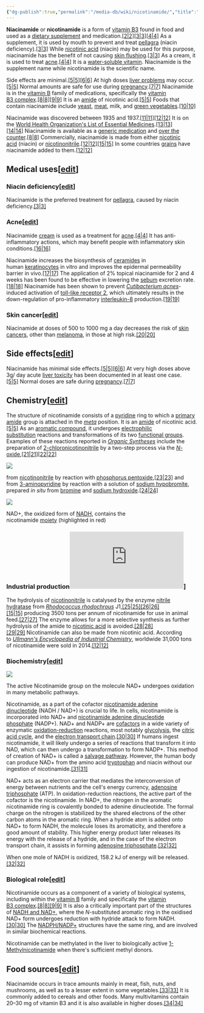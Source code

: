 ```yaml
---
{"dg-publish":true,"permalink":"/media-db/wiki/nicotinamide/","title":"Nicotinamide","tags":["mediaDB/wiki"],"noteIcon":""}
---
```


**Niacinamide** or **nicotinamide** is a form of [vitamin B3](https://en.wikipedia.org/wiki/Vitamin_B3 "Vitamin B3") found in food and used as a [dietary supplement](https://en.wikipedia.org/wiki/Dietary_supplement "Dietary supplement") and medication.[[2\|2]](https://en.wikipedia.org/wiki/Nicotinamide#cite_note-2)[[3\|3]](https://en.wikipedia.org/wiki/Nicotinamide#cite_note-WHO2008-3)[[4\|4]](https://en.wikipedia.org/wiki/Nicotinamide#cite_note-BNF69-4) As a supplement, it is used by mouth to prevent and treat [pellagra](https://en.wikipedia.org/wiki/Pellagra "Pellagra") (niacin deficiency).[[3\|3]](https://en.wikipedia.org/wiki/Nicotinamide#cite_note-WHO2008-3) While [nicotinic acid](https://en.wikipedia.org/wiki/Nicotinic_acid "Nicotinic acid") (niacin) may be used for this purpose, niacinamide has the benefit of not causing [skin flushing](https://en.wikipedia.org/wiki/Flushing_(physiology) "Flushing (physiology)").[[3\|3]](https://en.wikipedia.org/wiki/Nicotinamide#cite_note-WHO2008-3) As a cream, it is used to treat [acne](https://en.wikipedia.org/wiki/Acne "Acne").[[4\|4]](https://en.wikipedia.org/wiki/Nicotinamide#cite_note-BNF69-4) It is a [water-soluble vitamin](https://en.wikipedia.org/wiki/Water-soluble_vitamins "Water-soluble vitamins"). Niacinamide is the supplement name while nicotinamide is the scientific name.

Side effects are minimal.[[5\|5]](https://en.wikipedia.org/wiki/Nicotinamide#cite_note-Kn2000-5)[[6\|6]](https://en.wikipedia.org/wiki/Nicotinamide#cite_note-Mac2012-6) At high doses [liver problems](https://en.wikipedia.org/wiki/Liver_problems "Liver problems") may occur.[[5\|5]](https://en.wikipedia.org/wiki/Nicotinamide#cite_note-Kn2000-5) Normal amounts are safe for use during [pregnancy](https://en.wikipedia.org/wiki/Pregnancy "Pregnancy").[[7\|7]](https://en.wikipedia.org/wiki/Nicotinamide#cite_note-Preg2016-7) Niacinamide is in the [vitamin B](https://en.wikipedia.org/wiki/Vitamin_B "Vitamin B") family of medications, specifically the [vitamin B3 complex](https://en.wikipedia.org/wiki/Vitamin_B3_complex "Vitamin B3 complex").[[8\|8]](https://en.wikipedia.org/wiki/Nicotinamide#cite_note-CDI2016-8)[[9\|9]](https://en.wikipedia.org/wiki/Nicotinamide#cite_note-Healthy-Skin-9) It is an [amide](https://en.wikipedia.org/wiki/Amide "Amide") of nicotinic acid.[[5\|5]](https://en.wikipedia.org/wiki/Nicotinamide#cite_note-Kn2000-5) Foods that contain niacinamide include [yeast](https://en.wikipedia.org/wiki/Yeast "Yeast"), [meat](https://en.wikipedia.org/wiki/Meat "Meat"), milk, and [green vegetables](https://en.wikipedia.org/wiki/Green_vegetables "Green vegetables").[[10\|10]](https://en.wikipedia.org/wiki/Nicotinamide#cite_note-10)

Niacinamide was discovered between 1935 and 1937.[[11\|11]](https://en.wikipedia.org/wiki/Nicotinamide#cite_note-11)[[12\|12]](https://en.wikipedia.org/wiki/Nicotinamide#cite_note-Ullmann2015-12) It is on the [World Health Organization's List of Essential Medicines](https://en.wikipedia.org/wiki/WHO_Model_List_of_Essential_Medicines "WHO Model List of Essential Medicines").[[13\|13]](https://en.wikipedia.org/wiki/Nicotinamide#cite_note-WHO21st-13)[[14\|14]](https://en.wikipedia.org/wiki/Nicotinamide#cite_note-WHO22nd-14) Niacinamide is available as a [generic medication](https://en.wikipedia.org/wiki/Generic_medication "Generic medication") and [over the counter](https://en.wikipedia.org/wiki/Over_the_counter "Over the counter").[[8\|8]](https://en.wikipedia.org/wiki/Nicotinamide#cite_note-CDI2016-8) Commercially, niacinamide is made from either [nicotinic acid](https://en.wikipedia.org/wiki/Niacin_(substance) "Niacin (substance)") (niacin) or [nicotinonitrile](https://en.wikipedia.org/wiki/Nicotinonitrile "Nicotinonitrile").[[12\|12]](https://en.wikipedia.org/wiki/Nicotinamide#cite_note-Ullmann2015-12)[[15\|15]](https://en.wikipedia.org/wiki/Nicotinamide#cite_note-Synthesis2015-15) In some countries [grains](https://en.wikipedia.org/wiki/Food_grains "Food grains") have niacinamide added to them.[[12\|12]](https://en.wikipedia.org/wiki/Nicotinamide#cite_note-Ullmann2015-12)

## Medical uses[[edit](https://en.wikipedia.org/w/index.php?title=Nicotinamide&action=edit&section=1 "Edit section: Medical uses")]

### Niacin deficiency[[edit](https://en.wikipedia.org/w/index.php?title=Nicotinamide&action=edit&section=2 "Edit section: Niacin deficiency")]

Niacinamide is the preferred treatment for [pellagra](https://en.wikipedia.org/wiki/Pellagra "Pellagra"), caused by niacin deficiency.[[3\|3]](https://en.wikipedia.org/wiki/Nicotinamide#cite_note-WHO2008-3)

### Acne[[edit](https://en.wikipedia.org/w/index.php?title=Nicotinamide&action=edit&section=3 "Edit section: Acne")]

Niacinamide [cream](https://en.wikipedia.org/wiki/Cream_(pharmaceutical) "Cream (pharmaceutical)") is used as a treatment for [acne](https://en.wikipedia.org/wiki/Acne "Acne").[[4\|4]](https://en.wikipedia.org/wiki/Nicotinamide#cite_note-BNF69-4) It has anti-inflammatory actions, which may benefit people with inflammatory skin conditions.[[16\|16]](https://en.wikipedia.org/wiki/Nicotinamide#cite_note-16)

Niacinamide increases the biosynthesis of [ceramides](https://en.wikipedia.org/wiki/Ceramide "Ceramide") in human [keratinocytes](https://en.wikipedia.org/wiki/Keratinocyte "Keratinocyte") in vitro and improves the epidermal permeability barrier in vivo.[[17\|17]](https://en.wikipedia.org/wiki/Nicotinamide#cite_note-17) The application of 2% topical niacinamide for 2 and 4 weeks has been found to be effective in lowering the [sebum](https://en.wikipedia.org/wiki/Sebaceous_gland "Sebaceous gland") excretion rate.[[18\|18]](https://en.wikipedia.org/wiki/Nicotinamide#cite_note-18) Niacinamide has been shown to prevent _[Cutibacterium acnes](https://en.wikipedia.org/wiki/Cutibacterium_acnes "Cutibacterium acnes")_-induced activation of [toll-like receptor 2](https://en.wikipedia.org/wiki/TLR2 "TLR2"), which ultimately results in the down-regulation of pro-inflammatory [interleukin-8](https://en.wikipedia.org/wiki/Interleukin_8 "Interleukin 8") production.[[19\|19]](https://en.wikipedia.org/wiki/Nicotinamide#cite_note-19)

### Skin cancer[[edit](https://en.wikipedia.org/w/index.php?title=Nicotinamide&action=edit&section=4 "Edit section: Skin cancer")]

Niacinamide at doses of 500 to 1000 mg a day decreases the risk of [skin cancers](https://en.wikipedia.org/wiki/Skin_cancer "Skin cancer"), other than [melanoma](https://en.wikipedia.org/wiki/Melanoma "Melanoma"), in those at high risk.[[20\|20]](https://en.wikipedia.org/wiki/Nicotinamide#cite_note-20)

## Side effects[[edit](https://en.wikipedia.org/w/index.php?title=Nicotinamide&action=edit&section=5 "Edit section: Side effects")]

Niacinamide has minimal side effects.[[5\|5]](https://en.wikipedia.org/wiki/Nicotinamide#cite_note-Kn2000-5)[[6\|6]](https://en.wikipedia.org/wiki/Nicotinamide#cite_note-Mac2012-6) At very high doses above 3g/ day acute [liver toxicity](https://en.wikipedia.org/wiki/Liver_toxicity "Liver toxicity") has been documented in at least one case.[[5\|5]](https://en.wikipedia.org/wiki/Nicotinamide#cite_note-Kn2000-5) Normal doses are safe during [pregnancy](https://en.wikipedia.org/wiki/Pregnancy "Pregnancy").[[7\|7]](https://en.wikipedia.org/wiki/Nicotinamide#cite_note-Preg2016-7)

## Chemistry[[edit](https://en.wikipedia.org/w/index.php?title=Nicotinamide&action=edit&section=6 "Edit section: Chemistry")]

The structure of nicotinamide consists of a [pyridine](https://en.wikipedia.org/wiki/Pyridine "Pyridine") ring to which a [primary amide](https://en.wikipedia.org/wiki/Primary_amide "Primary amide") group is attached in the [_meta_](https://en.wikipedia.org/wiki/Arene_substitution_pattern "Arene substitution pattern") position. It is an [amide](https://en.wikipedia.org/wiki/Amide "Amide") of nicotinic acid.[[5\|5]](https://en.wikipedia.org/wiki/Nicotinamide#cite_note-Kn2000-5) As an [aromatic compound](https://en.wikipedia.org/wiki/Aromatic_compound "Aromatic compound"), it undergoes [electrophilic substitution](https://en.wikipedia.org/wiki/Electrophilic_aromatic_substitution "Electrophilic aromatic substitution") reactions and transformations of its two [functional groups](https://en.wikipedia.org/wiki/Functional_group "Functional group"). Examples of these reactions reported in _[Organic Syntheses](https://en.wikipedia.org/wiki/Organic_Syntheses "Organic Syntheses")_ include the preparation of [2-chloronicotinonitrile](https://en.wikipedia.org/w/index.php?title=2-chloronicotinonitrile&action=edit&redlink=1 "2-chloronicotinonitrile (page does not exist)") by a two-step process via the [_N_-oxide](https://en.wikipedia.org/wiki/N-oxide "N-oxide"),[[21\|21]](https://en.wikipedia.org/wiki/Nicotinamide#cite_note-21)[[22\|22]](https://en.wikipedia.org/wiki/Nicotinamide#cite_note-22)

[![](https://upload.wikimedia.org/wikipedia/commons/thumb/2/2d/Nicotinamide_to_2-chloronicotinonitrile.png/500px-Nicotinamide_to_2-chloronicotinonitrile.png)](https://en.wikipedia.org/wiki/File:Nicotinamide_to_2-chloronicotinonitrile.png)

from [nicotinonitrile](https://en.wikipedia.org/wiki/Nicotinonitrile "Nicotinonitrile") by reaction with [phosphorus pentoxide](https://en.wikipedia.org/wiki/Phosphorus_pentoxide "Phosphorus pentoxide"),[[23\|23]](https://en.wikipedia.org/wiki/Nicotinamide#cite_note-23) and from [3-aminopyridine](https://en.wikipedia.org/wiki/3-aminopyridine "3-aminopyridine") by reaction with a solution of [sodium hypobromite](https://en.wikipedia.org/wiki/Sodium_hypobromite "Sodium hypobromite"), prepared _in situ_ from [bromine](https://en.wikipedia.org/wiki/Bromine "Bromine") and [sodium hydroxide](https://en.wikipedia.org/wiki/Sodium_hydroxide "Sodium hydroxide").[[24\|24]](https://en.wikipedia.org/wiki/Nicotinamide#cite_note-24)

[![](https://upload.wikimedia.org/wikipedia/commons/thumb/a/a8/Nicotinamide_highlighted_in_NAD%2B.svg/220px-Nicotinamide_highlighted_in_NAD%2B.svg.png)](https://en.wikipedia.org/wiki/File:Nicotinamide_highlighted_in_NAD%2B.svg)

NAD+, the oxidized form of [NADH](https://en.wikipedia.org/wiki/Nicotinamide_adenine_dinucleotide "Nicotinamide adenine dinucleotide"), contains the nicotinamide [moiety](https://en.wikipedia.org/wiki/Moiety_(chemistry) "Moiety (chemistry)") (highlighted in red)

### Industrial production![edit](https://en.wikipedia.org/w/index.php?title=Nicotinamide&action=edit&section=7 "Edit section: Industrial production")]

The hydrolysis of [nicotinonitrile](https://en.wikipedia.org/wiki/Nicotinonitrile "Nicotinonitrile") is catalysed by the enzyme [nitrile hydratase](https://en.wikipedia.org/wiki/Nitrile_hydratase "Nitrile hydratase") from _[Rhodococcus rhodochrous](https://en.wikipedia.org/wiki/Rhodococcus_rhodochrous "Rhodococcus rhodochrous")_ J1,[[25\|25]](https://en.wikipedia.org/wiki/Nicotinamide#cite_note-25)[[26\|26]](https://en.wikipedia.org/wiki/Nicotinamide#cite_note-26)[[15\|15]](https://en.wikipedia.org/wiki/Nicotinamide#cite_note-Synthesis2015-15) producing 3500 tons per annum of nicotinamide for use in animal feed.[[27\|27]](https://en.wikipedia.org/wiki/Nicotinamide#cite_note-27) The enzyme allows for a more selective synthesis as further hydrolysis of the amide to [nicotinic acid](https://en.wikipedia.org/wiki/Nicotinic_acid "Nicotinic acid") is avoided.[[28\|28]](https://en.wikipedia.org/wiki/Nicotinamide#cite_note-28)[[29\|29]](https://en.wikipedia.org/wiki/Nicotinamide#cite_note-29) Nicotinamide can also be made from nicotinic acid. According to _[Ullmann's Encyclopedia of Industrial Chemistry](https://en.wikipedia.org/wiki/Ullmann%27s_Encyclopedia_of_Industrial_Chemistry "Ullmann's Encyclopedia of Industrial Chemistry")_, worldwide 31,000 tons of nicotinamide were sold in 2014.[[12\|12]](https://en.wikipedia.org/wiki/Nicotinamide#cite_note-Ullmann2015-12)

### Biochemistry[[edit](https://en.wikipedia.org/w/index.php?title=Nicotinamide&action=edit&section=8 "Edit section: Biochemistry")]

[![](https://upload.wikimedia.org/wikipedia/commons/thumb/5/59/NAD%2B_Oxidation_and_Reduction.png/290px-NAD%2B_Oxidation_and_Reduction.png)](https://en.wikipedia.org/wiki/File:NAD%2B_Oxidation_and_Reduction.png)

The active Nicotinamide group on the molecule NAD+ undergoes oxidation in many metabolic pathways.

Nicotinamide, as a part of the cofactor [nicotinamide adenine dinucleotide](https://en.wikipedia.org/wiki/Nicotinamide_adenine_dinucleotide "Nicotinamide adenine dinucleotide") (NADH / NAD+) is crucial to life. In cells, nicotinamide is incorporated into NAD+ and [nicotinamide adenine dinucleotide phosphate](https://en.wikipedia.org/wiki/Nicotinamide_adenine_dinucleotide_phosphate "Nicotinamide adenine dinucleotide phosphate") (NADP+). NAD+ and NADP+ are [cofactors](https://en.wikipedia.org/wiki/Cofactor_(biochemistry) "Cofactor (biochemistry)") in a wide variety of enzymatic [oxidation-reduction](https://en.wikipedia.org/wiki/Redox "Redox") reactions, most notably [glycolysis](https://en.wikipedia.org/wiki/Glycolysis "Glycolysis"), the [citric acid cycle](https://en.wikipedia.org/wiki/Citric_acid_cycle "Citric acid cycle"), and the [electron transport chain](https://en.wikipedia.org/wiki/Electron_transport_chain "Electron transport chain").[[30\|30]](https://en.wikipedia.org/wiki/Nicotinamide#cite_note-Belenky-30) If humans ingest nicotinamide, it will likely undergo a series of reactions that transform it into NAD, which can then undergo a transformation to form NADP+. This method of creation of NAD+ is called a [salvage pathway](https://en.wikipedia.org/wiki/Salvage_Pathway "Salvage Pathway"). However, the human body can produce NAD+ from the amino acid [tryptophan](https://en.wikipedia.org/wiki/Tryptophan "Tryptophan") and niacin without our ingestion of nicotinamide.[[31\|31]](https://en.wikipedia.org/wiki/Nicotinamide#cite_note-31)

NAD+ acts as an electron carrier that mediates the interconversion of energy between nutrients and the cell's energy currency, [adenosine triphosphate](https://en.wikipedia.org/wiki/Adenosine_triphosphate "Adenosine triphosphate") (ATP). In oxidation-reduction reactions, the active part of the cofactor is the nicotinamide. In NAD+, the nitrogen in the aromatic nicotinamide ring is covalently bonded to adenine dinucleotide. The formal charge on the nitrogen is stabilized by the shared electrons of the other carbon atoms in the aromatic ring. When a hydride atom is added onto NAD+ to form NADH, the molecule loses its aromaticity, and therefore a good amount of stability. This higher energy product later releases its energy with the release of a hydride, and in the case of the electron transport chain, it assists in forming [adenosine triphosphate](https://en.wikipedia.org/wiki/Adenosine_triphosphate "Adenosine triphosphate").[[32\|32]](https://en.wikipedia.org/wiki/Nicotinamide#cite_note-Oxidative_Phosphorylation-32)

When one mole of NADH is oxidized, 158.2 kJ of energy will be released.[[32\|32]](https://en.wikipedia.org/wiki/Nicotinamide#cite_note-Oxidative_Phosphorylation-32)

### Biological role[[edit](https://en.wikipedia.org/w/index.php?title=Nicotinamide&action=edit&section=9 "Edit section: Biological role")]

Nicotinamide occurs as a component of a variety of biological systems, including within the [vitamin B](https://en.wikipedia.org/wiki/Vitamin_B "Vitamin B") family and specifically the [vitamin B3 complex](https://en.wikipedia.org/wiki/Vitamin_B3_complex "Vitamin B3 complex").[[8\|8]](https://en.wikipedia.org/wiki/Nicotinamide#cite_note-CDI2016-8)[[9\|9]](https://en.wikipedia.org/wiki/Nicotinamide#cite_note-Healthy-Skin-9) It is also a critically important part of the structures of [NADH and NAD+](https://en.wikipedia.org/wiki/Nicotinamide_adenine_dinucleotide "Nicotinamide adenine dinucleotide"), where the _N_-substituted aromatic ring in the oxidised NAD+ form undergoes reduction with hydride attack to form NADH.[[30\|30]](https://en.wikipedia.org/wiki/Nicotinamide#cite_note-Belenky-30) The [NADPH/NADP+](https://en.wikipedia.org/wiki/Nicotinamide_adenine_dinucleotide_phosphate "Nicotinamide adenine dinucleotide phosphate") structures have the same ring, and are involved in similar biochemical reactions.

Nicotinamide can be methylated in the liver to biologically active [1-Methylnicotinamide](https://en.wikipedia.org/wiki/1-Methylnicotinamide "1-Methylnicotinamide") when there's sufficient methyl donors.

## Food sources[[edit](https://en.wikipedia.org/w/index.php?title=Nicotinamide&action=edit&section=10 "Edit section: Food sources")]

Niacinamide occurs in trace amounts mainly in meat, fish, nuts, and mushrooms, as well as to a lesser extent in some vegetables.[[33\|33]](https://en.wikipedia.org/wiki/Nicotinamide#cite_note-33) It is commonly added to cereals and other foods. Many multivitamins contain 20–30 mg of vitamin B3 and it is also available in higher doses.[[34\|34]](https://en.wikipedia.org/wiki/Nicotinamide#cite_note-34)